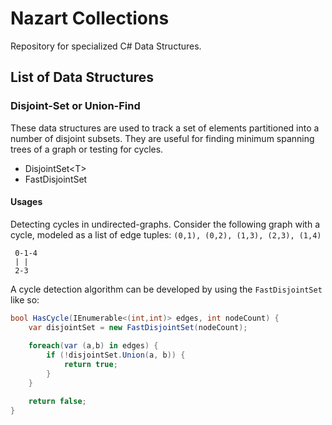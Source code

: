 # Nazart Collections

Repository for specialized C# Data Structures. 

## List of Data Structures

### Disjoint-Set or Union-Find

These data structures are used to track a set of elements partitioned into a number of disjoint subsets. They are useful for finding minimum spanning trees of a graph or testing for cycles.

- DisjointSet\<T\>
- FastDisjointSet

#### Usages

Detecting cycles in undirected-graphs. Consider the following graph with a cycle, modeled as a list of edge tuples: `(0,1), (0,2), (1,3), (2,3), (1,4)`

``` mono
 0-1-4
 | |
 2-3
```

A cycle detection algorithm can be developed by using the `FastDisjointSet` like so:

``` cs
bool HasCycle(IEnumerable<(int,int)> edges, int nodeCount) {
    var disjointSet = new FastDisjointSet(nodeCount);
    
    foreach(var (a,b) in edges) {
        if (!disjointSet.Union(a, b)) {
            return true;
        }
    }

    return false;
}
```
